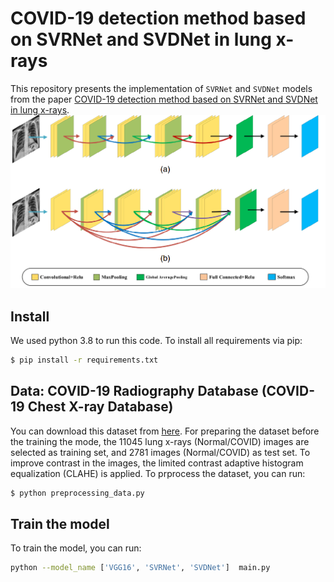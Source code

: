 # COVID-19 detection method based on SVRNet and SVDNet in lung x-rays
This repository presents the implementation of `SVRNet` and `SVDNet` models from the paper [COVID-19 detection method based on SVRNet and SVDNet in lung x-rays](https://www.ncbi.nlm.nih.gov/pmc/articles/PMC8404611/pdf/JMI-008-017504.pdf).
![model](images/model.png)
## Install
We used python 3.8 to run this code. To install all requirements via pip:
```bash
$ pip install -r requirements.txt
```
## Data: COVID-19 Radiography Database (COVID-19 Chest X-ray Database)
You can download this dataset from [here](https://www.kaggle.com/tawsifurrahman/covid19-radiography-database?fbclid=IwAR3JBdbiHVJFYHcNlR3r3Z1esKY3UKrCHJd8Nrhv4OPXdGhOZWtEcqtjEEg). For preparing the dataset before the training the mode, the 11045 lung x-rays (Normal/COVID) images are selected as training set, and 2781 images (Normal/COVID) as test set. To improve contrast in the images, the limited contrast adaptive histogram equalization (CLAHE) is applied. To prprocess the dataset, you can run:
```bash
$ python preprocessing_data.py
```
## Train the model
To train the model, you can run: 
```bash
python --model_name ['VGG16', 'SVRNet', 'SVDNet']  main.py
```
